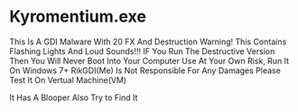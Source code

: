 # Kyromentium.exe

This Is A GDI Malware With 20 FX And Destruction
Warning! This Contains Flashing Lights And Loud Sounds!!!
IF You Run The Destructive Version Then You Will Never Boot Into Your Computer
Use At Your Own Risk, Run It On Windows 7+ 
RikGDI(Me) Is Not Responsible For Any Damages
Please Test It On Vertual Machine(VM)



It Has A Blooper Also Try to Find It
